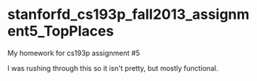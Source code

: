 stanforfd_cs193p_fall2013_assignment5_TopPlaces
===============================================

My homework for cs193p assignment #5

I was rushing through this so it isn't pretty, but mostly functional.
